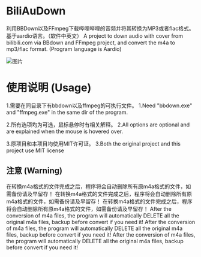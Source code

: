 # BiliAuDown
利用BBDown以及FFmpeg下载哔哩哔哩的音频并将其转换为MP3或者flac格式。基于aardio语言。（软件中英文）
A project to down audio with cover from bilibili.com via BBdown and FFmpeg project, and convert the m4a to mp3/flac format. (Program language is Aardio)

![图片](https://user-images.githubusercontent.com/63829496/236662506-c2dcbd10-f295-4a99-a844-bd3c8eb7a0b4.png)

# 使用说明 (Usage)
1.需要在同目录下有bbdown以及ffmpeg的可执行文件。
1.Need "bbdown.exe" and "ffmpeg.exe" in the same dir of the program.

2.所有选项均为可选，鼠标悬停时有相关解释。
2.All options are optional and are explained when the mouse is hovered over.

3.原项目和本项目均使用MIT许可证。
3.Both the original project and this project use MIT license

## 注意 (Warning)
在转换m4a格式的文件完成之后，程序将会自动删除所有原m4a格式的文件，如需备份请及早留存！
在转换m4a格式的文件完成之后，程序将会自动删除所有原m4a格式的文件，如需备份请及早留存！
在转换m4a格式的文件完成之后，程序将会自动删除所有原m4a格式的文件，如需备份请及早留存！
After the conversion of m4a files, the program will automatically DELETE all the original m4a files, backup before convert if you need it!
After the conversion of m4a files, the program will automatically DELETE all the original m4a files, backup before convert if you need it!
After the conversion of m4a files, the program will automatically DELETE all the original m4a files, backup before convert if you need it!
